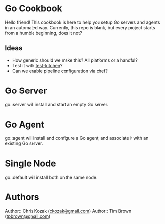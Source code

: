 # Go Cookbook

Hello friend! This cookbook is here to help you setup Go servers and agents
in an automated way. Currently, this repo is blank, but every project starts
from a humble beginning, does it not?

## Ideas

- How generic should we make this? All platforms or a handful?
- Test it with [test-kitchen](https://github.com/opscode/test-kitchen)?
- Can we enable pipeline configuration via chef?

# Go Server

go::server will install and start an empty Go server.

# Go Agent

go::agent will install and configure a Go agent, and associate it with an existing Go server.

# Single Node
go::default will install both on the same node.

# Authors
Author:: Chris Kozak (<ckozak@gmail.com>)
Author:: Tim Brown (<tpbrown@gmail.com>)
